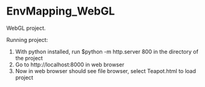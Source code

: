 # EnvMapping_WebGL
WebGL project.

Running project: 

  1) With python installed, run $python -m http.server 800 in the directory of the project
  2) Go to http://localhost:8000 in web browser
  3) Now in web browser should see file browser, select Teapot.html to load project
